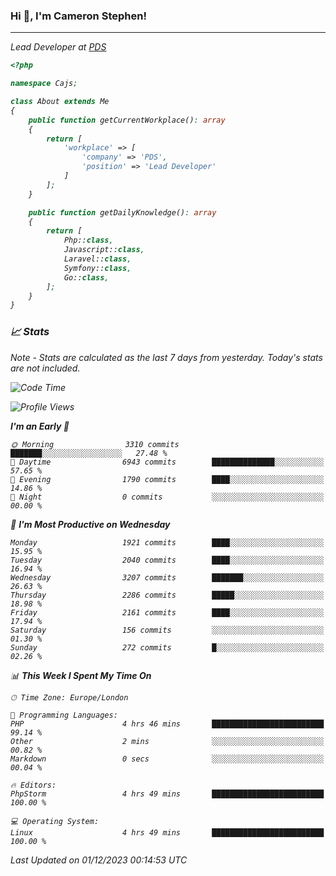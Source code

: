 ### Hi 👋, I'm Cameron Stephen!
<hr>
<p><em>Lead Developer at <a href="https://prindatasolutions.co.uk">PDS</a></p>


```php
<?php

namespace Cajs;

class About extends Me
{
    public function getCurrentWorkplace(): array
    {
        return [
            'workplace' => [
                'company' => 'PDS',
                'position' => 'Lead Developer'
            ]
        ];
    }

    public function getDailyKnowledge(): array
    {
        return [
            Php::class,
            Javascript::class,
            Laravel::class,
            Symfony::class,
            Go::class,
        ];
    }
}
```

### 📈 Stats
<p><em>Note - Stats are calculated as the last 7 days from yesterday. Today's stats are not included.</em></p>


<!--START_SECTION:waka-->
![Code Time](http://img.shields.io/badge/Code%20Time-3%2C621%20hrs%2023%20mins-blue)

![Profile Views](http://img.shields.io/badge/Profile%20Views-0-blue)

**I'm an Early 🐤** 

```text
🌞 Morning                3310 commits        ███████░░░░░░░░░░░░░░░░░░   27.48 % 
🌆 Daytime                6943 commits        ██████████████░░░░░░░░░░░   57.65 % 
🌃 Evening                1790 commits        ████░░░░░░░░░░░░░░░░░░░░░   14.86 % 
🌙 Night                  0 commits           ░░░░░░░░░░░░░░░░░░░░░░░░░   00.00 % 
```
📅 **I'm Most Productive on Wednesday** 

```text
Monday                   1921 commits        ████░░░░░░░░░░░░░░░░░░░░░   15.95 % 
Tuesday                  2040 commits        ████░░░░░░░░░░░░░░░░░░░░░   16.94 % 
Wednesday                3207 commits        ███████░░░░░░░░░░░░░░░░░░   26.63 % 
Thursday                 2286 commits        █████░░░░░░░░░░░░░░░░░░░░   18.98 % 
Friday                   2161 commits        ████░░░░░░░░░░░░░░░░░░░░░   17.94 % 
Saturday                 156 commits         ░░░░░░░░░░░░░░░░░░░░░░░░░   01.30 % 
Sunday                   272 commits         █░░░░░░░░░░░░░░░░░░░░░░░░   02.26 % 
```


📊 **This Week I Spent My Time On** 

```text
🕑︎ Time Zone: Europe/London

💬 Programming Languages: 
PHP                      4 hrs 46 mins       █████████████████████████   99.14 % 
Other                    2 mins              ░░░░░░░░░░░░░░░░░░░░░░░░░   00.82 % 
Markdown                 0 secs              ░░░░░░░░░░░░░░░░░░░░░░░░░   00.04 % 

🔥 Editors: 
PhpStorm                 4 hrs 49 mins       █████████████████████████   100.00 % 

💻 Operating System: 
Linux                    4 hrs 49 mins       █████████████████████████   100.00 % 
```


 Last Updated on 01/12/2023 00:14:53 UTC
<!--END_SECTION:waka-->
